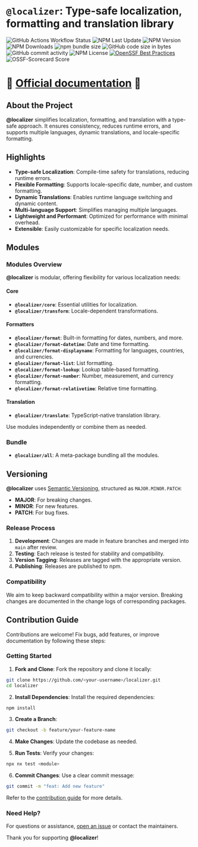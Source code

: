 # `@localizer`: Type-safe localization, formatting and translation library

![GitHub Actions Workflow Status](https://img.shields.io/github/actions/workflow/status/124c4a/localizer/ci-main.yml)
![NPM Last Update](https://img.shields.io/npm/last-update/%40localizer%2Fall)
![NPM Version](https://img.shields.io/npm/v/%40localizer%2Fall)
![NPM Downloads](https://img.shields.io/npm/dm/%40localizer%2Fcore)
![npm bundle size](https://img.shields.io/bundlephobia/min/%40localizer%2Fall)
![GitHub code size in bytes](https://img.shields.io/github/languages/code-size/124c4a/localizer)
![GitHub commit activity](https://img.shields.io/github/commit-activity/m/124c4a/localizer)
![NPM License](https://img.shields.io/npm/l/%40localizer%2Fall)
[![OpenSSF Best Practices](https://www.bestpractices.dev/projects/10752/badge)](https://www.bestpractices.dev/projects/10752)
![OSSF-Scorecard Score](https://img.shields.io/ossf-scorecard/github.com/124c4a/localizer?label=openssf%20scorecard)

# 📖 [Official documentation](https://124c4a.github.io/localizer) 📖

## About the Project

**@localizer** simplifies localization, formatting, and translation with a type-safe approach. It ensures consistency, reduces runtime errors, and supports multiple languages, dynamic translations, and locale-specific formatting.

## Highlights

- **Type-safe Localization**: Compile-time safety for translations, reducing runtime errors.
- **Flexible Formatting**: Supports locale-specific date, number, and custom formatting.
- **Dynamic Translations**: Enables runtime language switching and dynamic content.
- **Multi-language Support**: Simplifies managing multiple languages.
- **Lightweight and Performant**: Optimized for performance with minimal overhead.
- **Extensible**: Easily customizable for specific localization needs.

## Modules

### Modules Overview

**@localizer** is modular, offering flexibility for various localization needs:

#### Core

- **`@localizer/core`**: Essential utilities for localization.
- **`@localizer/transform`**: Locale-dependent transformations.

#### Formatters

- **`@localizer/format`**: Built-in formatting for dates, numbers, and more.
- **`@localizer/format-datetime`**: Date and time formatting.
- **`@localizer/format-displayname`**: Formatting for languages, countries, and currencies.
- **`@localizer/format-list`**: List formatting.
- **`@localizer/format-lookup`**: Lookup table-based formatting.
- **`@localizer/format-number`**: Number, measurement, and currency formatting.
- **`@localizer/format-relativetime`**: Relative time formatting.

#### Translation

- **`@localizer/translate`**: TypeScript-native translation library.

Use modules independently or combine them as needed.

### Bundle

- **`@localizer/all`**: A meta-package bundling all the modules.

## Versioning

**@localizer** uses [Semantic Versioning](https://semver.org/), structured as `MAJOR.MINOR.PATCH`:

- **MAJOR**: For breaking changes.
- **MINOR**: For new features.
- **PATCH**: For bug fixes.

### Release Process

1. **Development**: Changes are made in feature branches and merged into `main` after review.
2. **Testing**: Each release is tested for stability and compatibility.
3. **Version Tagging**: Releases are tagged with the appropriate version.
4. **Publishing**: Releases are published to npm.

### Compatibility

We aim to keep backward compatibility within a major version. Breaking changes are documented in the change logs of corresponding packages.

## Contribution Guide

Contributions are welcome! Fix bugs, add features, or improve documentation by following these steps:

### Getting Started

1. **Fork and Clone**: Fork the repository and clone it locally:

```bash
git clone https://github.com/<your-username>/localizer.git
cd localizer
```

2. **Install Dependencies**: Install the required dependencies:

```bash
npm install
```

3. **Create a Branch**:

```bash
git checkout -b feature/your-feature-name
```

4. **Make Changes**: Update the codebase as needed.

5. **Run Tests**: Verify your changes:

```bash
npx nx test <module>
```

6. **Commit Changes**: Use a clear commit message:

```bash
git commit -m "feat: Add new feature"
```

Refer to the [contribution guide](./CONTRIBUTING.md) for more details.

### Need Help?

For questions or assistance, [open an issue](https://github.com/124c4a/localizer/issues/new/choose) or contact the maintainers.

Thank you for supporting **@localizer**!
